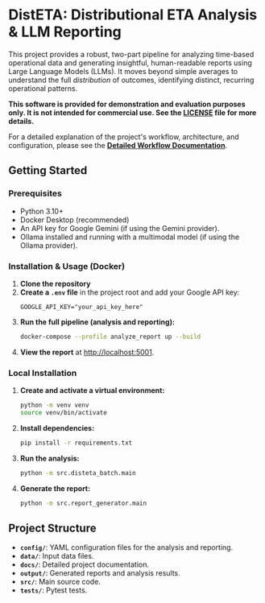 # DistETA: Distributional ETA Analysis & LLM Reporting

This project provides a robust, two-part pipeline for analyzing time-based operational data and generating insightful, human-readable reports using Large Language Models (LLMs). It moves beyond simple averages to understand the full *distribution* of outcomes, identifying distinct, recurring operational patterns.

**This software is provided for demonstration and evaluation purposes only. It is not intended for commercial use. See the [LICENSE](LICENSE) file for more details.**

For a detailed explanation of the project's workflow, architecture, and configuration, please see the [**Detailed Workflow Documentation**](docs/WORKFLOW.md).

## Getting Started

### Prerequisites

-   Python 3.10+
-   Docker Desktop (recommended)
-   An API key for Google Gemini (if using the Gemini provider).
-   Ollama installed and running with a multimodal model (if using the Ollama provider).

### Installation & Usage (Docker)

1.  **Clone the repository**
2.  **Create a `.env` file** in the project root and add your Google API key:
    ```
    GOOGLE_API_KEY="your_api_key_here"
    ```
3.  **Run the full pipeline (analysis and reporting):**
    ```bash
    docker-compose --profile analyze_report up --build
    ```
4.  **View the report** at [http://localhost:5001](http://localhost:5001).

### Local Installation

1.  **Create and activate a virtual environment:**
    ```bash
    python -m venv venv
    source venv/bin/activate
    ```
2.  **Install dependencies:**
    ```bash
    pip install -r requirements.txt
    ```
3.  **Run the analysis:**
    ```bash
    python -m src.disteta_batch.main
    ```
4.  **Generate the report:**
    ```bash
    python -m src.report_generator.main
    ```

## Project Structure

*   **`config/`**: YAML configuration files for the analysis and reporting.
*   **`data/`**: Input data files.
*   **`docs/`**: Detailed project documentation.
*   **`output/`**: Generated reports and analysis results.
*   **`src/`**: Main source code.
*   **`tests/`**: Pytest tests.